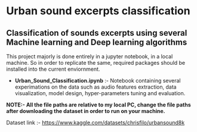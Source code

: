 # Urban sound excerpts classification
## Classification of sounds excerpts using several Machine learning and Deep learning algorithms

This project majorly is done entirely in a jupyter notebook, in a local machine. So in order to replicate the same, required packages should be installed into the current enviornment.

- **Urban_Sound_Classification.ipynb** :- Notebook containing several experimations on the data such as audio features extraction, data visualization, model design, hyper-parameters tuning and evaluation.

**NOTE:- All the file paths are relative to my local PC, change the file paths after downloading the dataset in order to run on your machine.**


Dataset link :- https://www.kaggle.com/datasets/chrisfilo/urbansound8k
